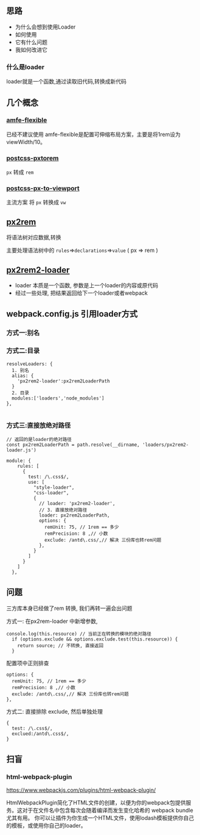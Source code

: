 ## 思路
- 为什么会想到使用Loader
- 如何使用
- 它有什么问题
- 我如何改进它


### 什么是loader
loader就是一个函数,通过读取旧代码,转换成新代码

## 几个概念
### [amfe-flexible ](https://github.com/amfe/lib-flexible)

已经不建议使用
amfe-flexible是配置可伸缩布局方案，主要是将1rem设为viewWidth/10。

### [postcss-pxtorem](https://github.com/cuth/postcss-pxtorem#readme)
`px` 转成 `rem`

### [postcss-px-to-viewport](https://github.com/evrone/postcss-px-to-viewport/blob/HEAD/README_CN.md)
主流方案
将 `px` 转换成 `vw`

## [px2rem](./doc/px2rem.md)
将语法树对应数据,转换

主要处理语法树中的 `rules`=>`declarations`=>`value` ( px => rem )

## [px2rem2-loader](./px2rem2-loader.md)

 * loader 本质是一个函数, 参数是上一个loader的内容或原代码
 * 经过一些处理, 把结果返回给下一个loader或者webpack

## webpack.config.js 引用loader方式
### 方式一:别名
### 方式二:目录

```
resolveLoaders: {
  1. 别名
  alias: {
    'px2rem2-loader':px2rem2LoaderPath
  }
  2. 目录
  modules:['loaders','node_modules']
},


```
### 方式三:直接放绝对路径
```
// 返回的是loader的绝对路径
const px2rem2LoaderPath = path.resolve(__dirname, 'loaders/px2rem2-loader.js')

module: {
    rules: [
      {
        test: /\.css$/,
        use: [
          "style-loader",
          "css-loader",
          {
            // loader: 'px2rem2-loader',
            // 3. 直接放绝对路径
            loader: px2rem2LoaderPath,
            options: {
              remUnit: 75, // 1rem == 多少
              remPrecision: 8 ,// 小数
              exclude: /antd\.css/,// 解决 三份库也转rem问题
            },
          }
        ]
      }
    ]
  },
```


 ## 问题
三方库本身已经做了rem 转换, 我们再转一遍会出问题

方式一:
在px2rem-loader 中新增参数,
```
console.log(this.resource) // 当前正在转换的模块的绝对路径
  if (options.exclude && options.exclude.test(this.resource)) {
    return source; // 不转换, 直接返回
  }
```

配置项中正则排查
```
options: {
  remUnit: 75, // 1rem == 多少
  remPrecision: 8 ,// 小数
  exclude: /antd\.css/,// 解决 三份库也转rem问题
},
```


方式二:
直接排除 exclude, 然后单独处理
```
{
  test: /\.css$/,
  exclued:/antd\.css$/,
}
```

## 扫盲
### html-webpack-plugin
https://www.webpackjs.com/plugins/html-webpack-plugin/

HtmlWebpackPlugin简化了HTML文件的创建，以便为你的webpack包提供服务。这对于在文件名中包含每次会随着编译而发生变化哈希的 webpack bundle 尤其有用。 你可以让插件为你生成一个HTML文件，使用lodash模板提供你自己的模板，或使用你自己的loader。